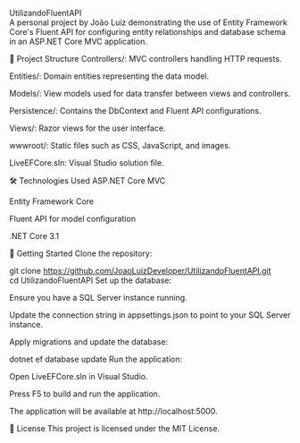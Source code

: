 UtilizandoFluentAPI
<br />
A personal project by João Luiz demonstrating the use of Entity Framework Core's Fluent API for configuring entity relationships and database schema in an ASP.NET Core MVC application.

📁 Project Structure
Controllers/: MVC controllers handling HTTP requests.

Entities/: Domain entities representing the data model.

Models/: View models used for data transfer between views and controllers.

Persistence/: Contains the DbContext and Fluent API configurations.

Views/: Razor views for the user interface.

wwwroot/: Static files such as CSS, JavaScript, and images.

LiveEFCore.sln: Visual Studio solution file.

🛠️ Technologies Used
ASP.NET Core MVC

Entity Framework Core

Fluent API for model configuration

.NET Core 3.1

🚀 Getting Started
Clone the repository:

git clone https://github.com/JoaoLuizDeveloper/UtilizandoFluentAPI.git
<br />
cd UtilizandoFluentAPI
Set up the database:

Ensure you have a SQL Server instance running.

Update the connection string in appsettings.json to point to your SQL Server instance.

Apply migrations and update the database:

dotnet ef database update
Run the application:

Open LiveEFCore.sln in Visual Studio.

Press F5 to build and run the application.

The application will be available at http://localhost:5000.

📄 License
This project is licensed under the MIT License.
